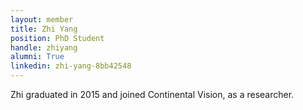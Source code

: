 ```yaml
---
layout: member
title: Zhi Yang 
position: PhD Student 
handle: zhiyang
alumni: True 
linkedin: zhi-yang-8bb42548
---
```


Zhi graduated in 2015 and joined Continental Vision, as a researcher.
